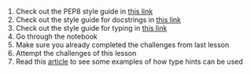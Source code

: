 1. Check out the PEP8 style guide in [this link](https://www.python.org/dev/peps/pep-0008/)
2. Check out the style guide for docstrings in [this link](https://www.python.org/dev/peps/pep-0257/)
3. Check out the style guide for typing in [this link](https://www.python.org/dev/peps/pep-0484/)
4. Go through the notebook
5. Make sure you already completed the challenges from last lesson
6. Attempt the challenges of this lesson
7. Read this [article](https://medium.com/vacatronics/why-you-should-consider-python-type-hints-770e5cb1570f) to see some examples of how type hints can be used